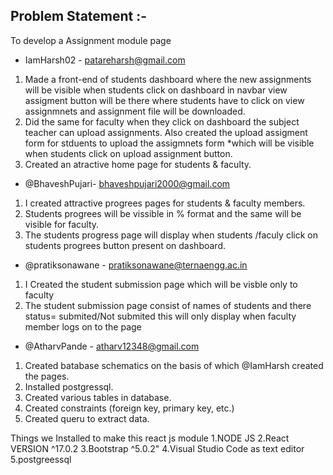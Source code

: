 ## Problem Statement :- 
To develop a Assignment module page 


- IamHarsh02 - patareharsh@gmail.com
 1. Made a front-end of students dashboard where the new assignments will be visible when students click on dashboard in navbar view assigment button will be there where students  have to click on view assignmnets and assignment file will be downloaded.
 2. Did the same for faculty  when they click on dashboard the subject teacher can upload assignments. Also created the upload assigment form for stduents to upload the assigmnets form  *which  will be visible when students click on upload assignment button.
 3. Created an atractive home page for students & faculty.


- @BhaveshPujari- bhaveshpujari2000@gmail.com         
 1. I created  attractive  progrees pages for students & faculty members.
 2. Students progrees will be vissible in % format  and the same will be visible for faculty.
 3. The students progress page will display when students /faculy click on  students progrees button  present on dashboard.


- @pratiksonawane  - pratiksonawane@ternaengg.ac.in  
 1. I Created the student submission page which will be visble only to faculty 
 2. The student submission page consist of names of students and there status= submited/Not submited 
    this will only display when faculty member logs on to the page 


- @AtharvPande - atharv12348@gmail.com
 1. Created batabase schematics on the basis of which @IamHarsh created the pages.
 2. Installed postgressql.
 3. Created various tables in database.
 4. Created constraints (foreign key, primary key, etc.)
 5. Created queru to extract data.



Things we Installed to make this react js module 
1.NODE JS 
2.React VERSION ^17.0.2
3.Bootstrap ^5.0.2"
4.Visual Studio Code as text editor
5.postgreessql
